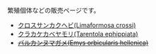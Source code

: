 ---
---

繁殖個体などの販売ページです。

* [クロスサンカクヘビ(Limaformosa crossi)](/shopping/creatures/limaformosa-crossi)
* [クラカケカベヤモリ(Tarentola ephippiata)](/shopping/creatures/tarentola-ephippiata)
* ~~[バルカンヌマガメ(Emys orbicularis hellenica)](/shopping/creatures/emys-orbicularis-hellenica)~~
